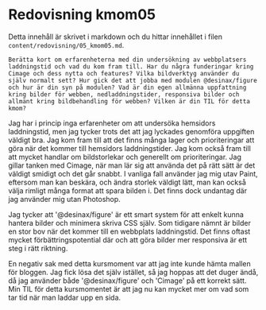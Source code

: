 ---
---
Redovisning kmom05
=========================

Detta innehåll är skrivet i markdown och du hittar innehållet i filen `content/redovisning/05_kmom05.md`.

`Berätta kort om erfarenheterna med din undersökning av webbplatsers laddningstid och vad du kom fram till.
Har du några funderingar kring Cimage och dess nytta och features? Vilka bildverktyg använder du själv normalt sett?
Hur gick det att jobba med modulen @desinax/figure och hur är din syn på modulen?
Vad är din egen allmänna uppfattning kring bilder för webben, nedladdningstider, responsiva bilder och allmänt kring bildbehandling för webben?
Vilken är din TIL för detta kmom?`

Jag har i princip inga erfarenheter om att undersöka hemsidors laddningstid, men jag tycker trots det att jag
lyckades genomföra uppgiften väldigt bra. Jag kom fram till att det finns många lager och prioriteringar att
göra när det kommer till hemsidors laddningstider. Jag kom också fram till att mycket handlar om bildstorlekar
och generellt om prioriteringar. Jag gillar tanken med Cimage, när man lär sig att använda det på rätt sätt
är det väldigt smidigt och det går snabbt. I vanliga fall använder jag mig utav Paint, eftersom man kan beskära,
och ändra storlek väldigt lätt, man kan också välja rimligt många format att spara bilden i. Det finns dock
undantag där jag använder mig utan Photoshop.

Jag tycker att '@desinax/figure' är ett smart system för att enkelt kunna hantera bilder och minimera skriva CSS själv.
Som tidigare nämnt är bilder en stor bov när det kommer till en webbplats laddningstid. Det finns oftast mycket
förbättringspotential där och att göra bilder mer responsiva är ett steg i rätt riktning.

En negativ sak med detta kursmoment var att jag inte kunde hämta mallen för bloggen. Jag fick lösa det själv istället,
så jag hoppas att det duger ändå, då jag använder både '@desinax/figure' och 'Cimage' på ett korrekt sätt.
Min TIL för detta kursmomentet är att jag nu kan mycket mer om vad som tar tid när man laddar upp en sida.

